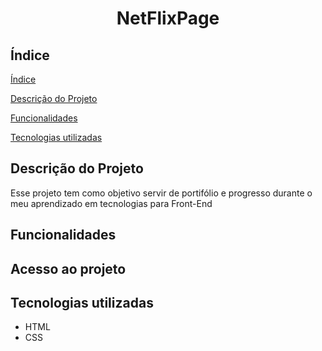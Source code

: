 <h1 align="center"> NetFlixPage </h1>



## Índice 

[Índice](#índice)

[Descrição do Projeto](#descrição-do-projeto)

[Funcionalidades](#funcionalidades)

[Tecnologias utilizadas](#tecnologias-utilizadas)


## Descrição do Projeto
  Esse projeto tem como objetivo servir de portifólio e progresso durante o meu aprendizado em tecnologias para Front-End

## Funcionalidades

## Acesso ao projeto


## Tecnologias utilizadas
-   HTML
-   CSS
